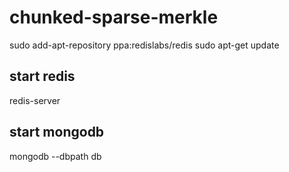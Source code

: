 # chunked-sparse-merkle

sudo add-apt-repository ppa:redislabs/redis
sudo apt-get update

## start redis
redis-server

## start mongodb
mongodb --dbpath db
